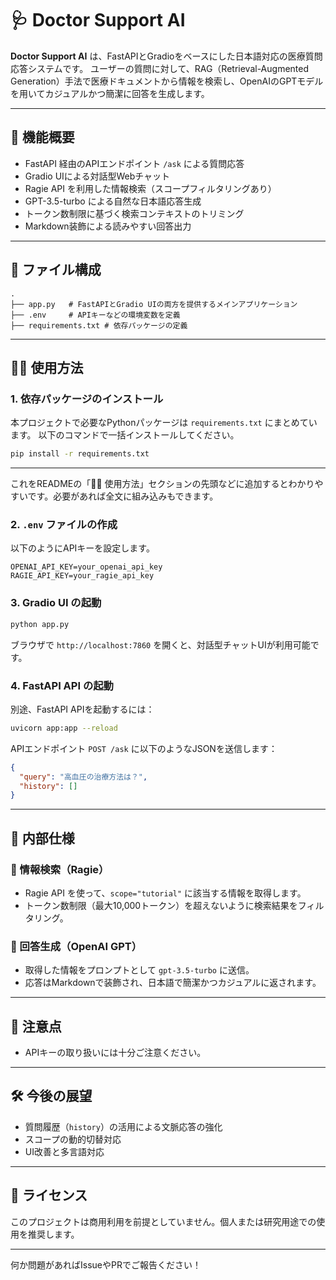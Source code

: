 # 🩺 Doctor Support AI

**Doctor Support AI** は、FastAPIとGradioをベースにした日本語対応の医療質問応答システムです。
ユーザーの質問に対して、RAG（Retrieval-Augmented Generation）手法で医療ドキュメントから情報を検索し、OpenAIのGPTモデルを用いてカジュアルかつ簡潔に回答を生成します。

---

## 🚀 機能概要

* FastAPI 経由のAPIエンドポイント `/ask` による質問応答
* Gradio UIによる対話型Webチャット
* Ragie API を利用した情報検索（スコープフィルタリングあり）
* GPT-3.5-turbo による自然な日本語応答生成
* トークン数制限に基づく検索コンテキストのトリミング
* Markdown装飾による読みやすい回答出力

---

## 📁 ファイル構成

```
.
├── app.py   # FastAPIとGradio UIの両方を提供するメインアプリケーション
├── .env     # APIキーなどの環境変数を定義
├── requirements.txt # 依存パッケージの定義  
```

---

## 🧑‍💻 使用方法

### 1. 依存パッケージのインストール

本プロジェクトで必要なPythonパッケージは `requirements.txt` にまとめています。
以下のコマンドで一括インストールしてください。

```bash
pip install -r requirements.txt
```

---

これをREADMEの「🧑‍💻 使用方法」セクションの先頭などに追加するとわかりやすいです。必要があれば全文に組み込みもできます。

### 2. `.env` ファイルの作成

以下のようにAPIキーを設定します。

```env
OPENAI_API_KEY=your_openai_api_key
RAGIE_API_KEY=your_ragie_api_key
```

### 3. Gradio UI の起動

```bash
python app.py
```

ブラウザで `http://localhost:7860` を開くと、対話型チャットUIが利用可能です。

### 4. FastAPI API の起動

別途、FastAPI APIを起動するには：

```bash
uvicorn app:app --reload
```

APIエンドポイント `POST /ask` に以下のようなJSONを送信します：

```json
{
  "query": "高血圧の治療方法は？",
  "history": []
}
```

---

## 🔧 内部仕様

### 🔎 情報検索（Ragie）

* Ragie API を使って、`scope="tutorial"` に該当する情報を取得します。
* トークン数制限（最大10,000トークン）を超えないように検索結果をフィルタリング。

### 💬 回答生成（OpenAI GPT）

* 取得した情報をプロンプトとして `gpt-3.5-turbo` に送信。
* 応答はMarkdownで装飾され、日本語で簡潔かつカジュアルに返されます。

---

## 📌 注意点

* APIキーの取り扱いには十分ご注意ください。

---

## 🛠 今後の展望

* 質問履歴（`history`）の活用による文脈応答の強化
* スコープの動的切替対応
* UI改善と多言語対応

---

## 📃 ライセンス

このプロジェクトは商用利用を前提としていません。個人または研究用途での使用を推奨します。

---

何か問題があればIssueやPRでご報告ください！
